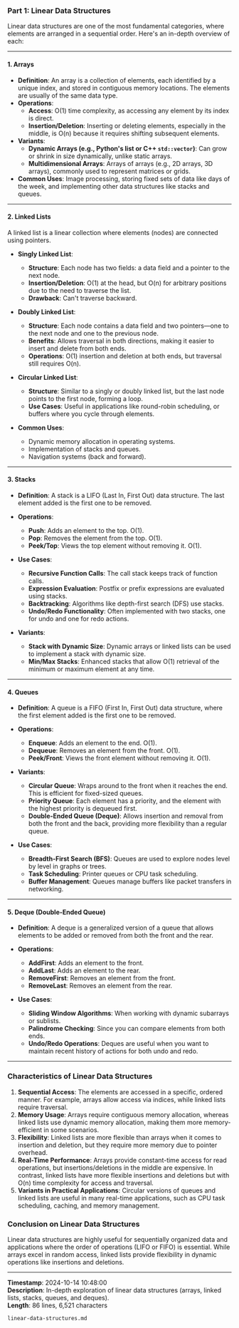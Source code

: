 ### **Part 1: Linear Data Structures**  

Linear data structures are one of the most fundamental categories, where elements are arranged in a sequential order. Here's an in-depth overview of each:

---

#### **1. Arrays**

- **Definition**: An array is a collection of elements, each identified by a unique index, and stored in contiguous memory locations. The elements are usually of the same data type.
- **Operations**:
  - **Access**: O(1) time complexity, as accessing any element by its index is direct.
  - **Insertion/Deletion**: Inserting or deleting elements, especially in the middle, is O(n) because it requires shifting subsequent elements.
- **Variants**:
  - **Dynamic Arrays (e.g., Python's list or C++ `std::vector`)**: Can grow or shrink in size dynamically, unlike static arrays.
  - **Multidimensional Arrays**: Arrays of arrays (e.g., 2D arrays, 3D arrays), commonly used to represent matrices or grids.
- **Common Uses**: Image processing, storing fixed sets of data like days of the week, and implementing other data structures like stacks and queues.

---

#### **2. Linked Lists**

A linked list is a linear collection where elements (nodes) are connected using pointers.

- **Singly Linked List**:
  - **Structure**: Each node has two fields: a data field and a pointer to the next node.
  - **Insertion/Deletion**: O(1) at the head, but O(n) for arbitrary positions due to the need to traverse the list.
  - **Drawback**: Can't traverse backward.
  
- **Doubly Linked List**:
  - **Structure**: Each node contains a data field and two pointers—one to the next node and one to the previous node.
  - **Benefits**: Allows traversal in both directions, making it easier to insert and delete from both ends.
  - **Operations**: O(1) insertion and deletion at both ends, but traversal still requires O(n).
  
- **Circular Linked List**:
  - **Structure**: Similar to a singly or doubly linked list, but the last node points to the first node, forming a loop.
  - **Use Cases**: Useful in applications like round-robin scheduling, or buffers where you cycle through elements.

- **Common Uses**:
  - Dynamic memory allocation in operating systems.
  - Implementation of stacks and queues.
  - Navigation systems (back and forward).

---

#### **3. Stacks**

- **Definition**: A stack is a LIFO (Last In, First Out) data structure. The last element added is the first one to be removed.
- **Operations**:
  - **Push**: Adds an element to the top. O(1).
  - **Pop**: Removes the element from the top. O(1).
  - **Peek/Top**: Views the top element without removing it. O(1).
- **Use Cases**:
  - **Recursive Function Calls**: The call stack keeps track of function calls.
  - **Expression Evaluation**: Postfix or prefix expressions are evaluated using stacks.
  - **Backtracking**: Algorithms like depth-first search (DFS) use stacks.
  - **Undo/Redo Functionality**: Often implemented with two stacks, one for undo and one for redo actions.
  
- **Variants**:
  - **Stack with Dynamic Size**: Dynamic arrays or linked lists can be used to implement a stack with dynamic size.
  - **Min/Max Stacks**: Enhanced stacks that allow O(1) retrieval of the minimum or maximum element at any time.

---

#### **4. Queues**

- **Definition**: A queue is a FIFO (First In, First Out) data structure, where the first element added is the first one to be removed.
- **Operations**:
  - **Enqueue**: Adds an element to the end. O(1).
  - **Dequeue**: Removes an element from the front. O(1).
  - **Peek/Front**: Views the front element without removing it. O(1).
  
- **Variants**:
  - **Circular Queue**: Wraps around to the front when it reaches the end. This is efficient for fixed-sized queues.
  - **Priority Queue**: Each element has a priority, and the element with the highest priority is dequeued first.
  - **Double-Ended Queue (Deque)**: Allows insertion and removal from both the front and the back, providing more flexibility than a regular queue.

- **Use Cases**:
  - **Breadth-First Search (BFS)**: Queues are used to explore nodes level by level in graphs or trees.
  - **Task Scheduling**: Printer queues or CPU task scheduling.
  - **Buffer Management**: Queues manage buffers like packet transfers in networking.

---

#### **5. Deque (Double-Ended Queue)**

- **Definition**: A deque is a generalized version of a queue that allows elements to be added or removed from both the front and the rear.
- **Operations**:
  - **AddFirst**: Adds an element to the front.
  - **AddLast**: Adds an element to the rear.
  - **RemoveFirst**: Removes an element from the front.
  - **RemoveLast**: Removes an element from the rear.
  
- **Use Cases**:
  - **Sliding Window Algorithms**: When working with dynamic subarrays or sublists.
  - **Palindrome Checking**: Since you can compare elements from both ends.
  - **Undo/Redo Operations**: Deques are useful when you want to maintain recent history of actions for both undo and redo.

---

### **Characteristics of Linear Data Structures**

1. **Sequential Access**: The elements are accessed in a specific, ordered manner. For example, arrays allow access via indices, while linked lists require traversal.
2. **Memory Usage**: Arrays require contiguous memory allocation, whereas linked lists use dynamic memory allocation, making them more memory-efficient in some scenarios.
3. **Flexibility**: Linked lists are more flexible than arrays when it comes to insertion and deletion, but they require more memory due to pointer overhead.
4. **Real-Time Performance**: Arrays provide constant-time access for read operations, but insertions/deletions in the middle are expensive. In contrast, linked lists have more flexible insertions and deletions but with O(n) time complexity for access and traversal.
5. **Variants in Practical Applications**: Circular versions of queues and linked lists are useful in many real-time applications, such as CPU task scheduling, caching, and memory management.

### Conclusion on Linear Data Structures

Linear data structures are highly useful for sequentially organized data and applications where the order of operations (LIFO or FIFO) is essential. While arrays excel in random access, linked lists provide flexibility in dynamic operations like insertions and deletions.

---

**Timestamp**: 2024-10-14 10:48:00  
**Description**: In-depth exploration of linear data structures (arrays, linked lists, stacks, queues, and deques).  
**Length**: 86 lines, 6,521 characters  

```linear-data-structures.md```

